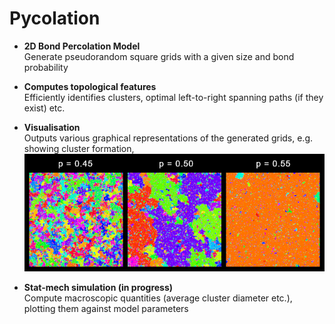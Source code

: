 ﻿# Pycolation

- **2D Bond Percolation Model**  
  Generate pseudorandom square grids with a given size and bond probability  
  
- **Computes topological features**  
  Efficiently identifies clusters, optimal left-to-right spanning paths (if they exist) etc.
  
- **Visualisation**  
  Outputs various graphical representations of the generated grids, e.g. showing cluster formation,
  ![1](https://github.com/jsnadden/percolation/blob/main/examples/clusters.png "colour-coded clusters")

- **Stat-mech simulation (in progress)**  
  Compute macroscopic quantities (average cluster diameter etc.), plotting them against model parameters
